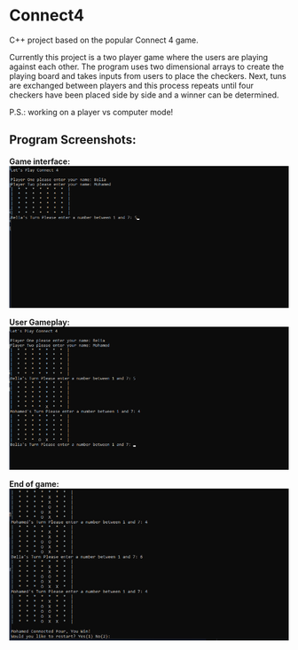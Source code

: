 # Connect4
C++ project based on the popular Connect 4 game.

Currently this project is a two player game where the users are playing against each other. 
The program uses two dimensional arrays to create the playing board and takes inputs from users to place the checkers. 
Next, tuns are exchanged between players and this process repeats until four checkers have been placed side by side and a winner can be determined.

P.S.: working on a player vs computer mode!

## Program Screenshots:

**Game interface:**
![](https://github.com/Beliaa15/Connect4/blob/main/Screenshot%20(81).png)


**User Gameplay:**
![](https://github.com/Beliaa15/Connect4/blob/main/Screenshot%20(82).png)


**End of game:**
![](https://github.com/Beliaa15/Connect4/blob/main/Screenshot%20(83).png)
